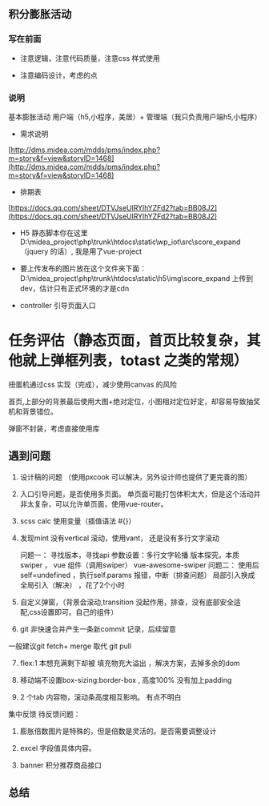 ## 积分膨胀活动

### 写在前面

* 注意逻辑，注意代码质量，注意css 样式使用

* 注意编码设计，考虑的点


### 说明

基本膨胀活动 用户端（h5,小程序，美居）+ 管理端（我只负责用户端h5,小程序）

* 需求说明

[http://dms.midea.com/mdds/pms/index.php?m=story&f=view&storyID=1468](http://dms.midea.com/mdds/pms/index.php?m=story&f=view&storyID=1468)

* 排期表

[https://docs.qq.com/sheet/DTVJseUlRYlhYZFd2?tab=BB08J2](https://docs.qq.com/sheet/DTVJseUlRYlhYZFd2?tab=BB08J2)


* H5 静态脚本你在这里 D:\midea_project\php\trunk\htdocs\static\wp_iot\src\score_expand （jquery 的话）, 我是用了vue-project

* 要上传发布的图片放在这个文件夹下面：D:\midea_project\php\trunk\htdocs\static\h5\img\score_expand 上传到dev，估计只有正式环境的才是cdn

* controller 引导页面入口


# 任务评估（静态页面，首页比较复杂，其他就上弹框列表，totast 之类的常规）

扭蛋机通过css 实现（完成），减少使用canvas 的风险

首页,上部分的背景最后使用大图+绝对定位，小图相对定位好定，却容易导致抽奖机和背景错位。

弹窗不封装，考虑直接使用库

## 遇到问题

1. 设计稿的问题 （使用pxcook 可以解决，另外设计师也提供了更完善的图）

2. 入口引导问题，是否使用多页面。 单页面可能打包体积太大，但是这个活动并非太复杂，可以允许单页面，使用vue-router。

3. scss calc 使用变量（插值语法 #{}）

4. 
    发现mint 没有vertical 滚动，使用vant， 还是没有多行文字滚动

    问题一： 寻找版本，寻找api 参数设置：多行文字轮播 版本探究，本质 swiper ， vue 组件（调用swiper） vue-awesome-swiper 
    问题二： 使用后 self=undefined ，执行self.params 报错，中断（排查问题） 局部引入换成全局引入（解决） ，花了2个小时


5. 自定义弹窗，（背景会滚动,transition 没起作用，排查，没有底部安全适配,css设置即可。自己的组件）


6. git 非快速合并产生一条新commit 记录，后续留意

一般建议git fetch+ merge 取代 git pull


7. flex:1 本想充满剩下却被 填充物充大溢出 ，解决方案，去掉多余的dom


8. 移动端不设置box-sizing:border-box , 高度100% 没有加上padding

9. 2 个tab 内容物，滚动条高度相互影响。 有点不明白




集中反馈 待反馈问题：

1. 膨胀倍数图片是特殊的，但是倍数是灵活的。是否需要调整设计

2. excel 字段值具体内容。

3. banner 积分推荐商品接口



## 总结



